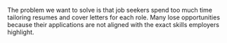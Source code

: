The problem we want to solve is that job seekers spend too much time tailoring resumes and cover letters for each role. Many lose opportunities because their applications are not aligned with the exact skills employers highlight.